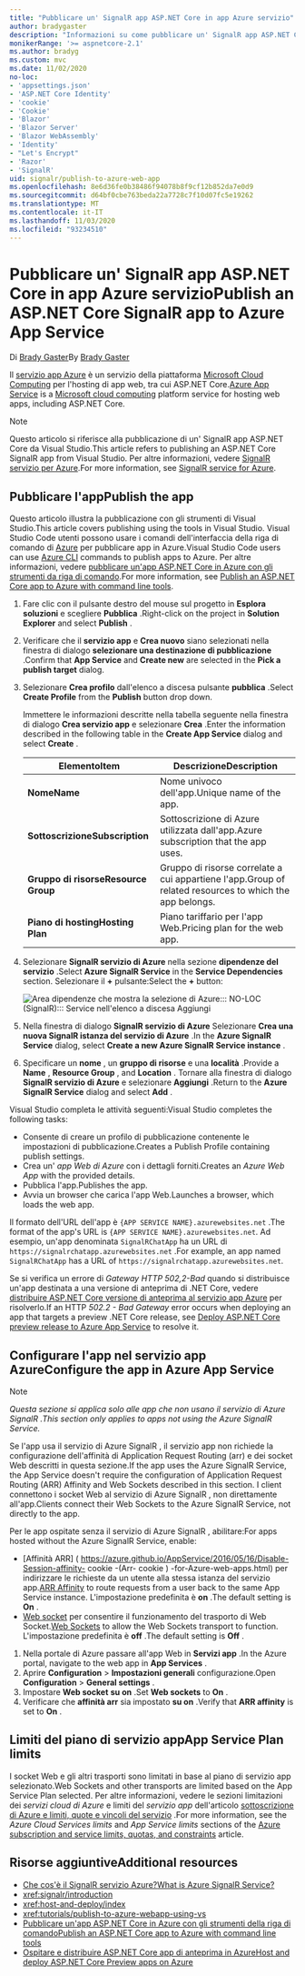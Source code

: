 ```yaml
---
title: "Pubblicare un' SignalR app ASP.NET Core in app Azure servizio"
author: bradygaster
description: "Informazioni su come pubblicare un' SignalR app ASP.NET Core in app Azure servizio."
monikerRange: '>= aspnetcore-2.1'
ms.author: bradyg
ms.custom: mvc
ms.date: 11/02/2020
no-loc:
- 'appsettings.json'
- 'ASP.NET Core Identity'
- 'cookie'
- 'Cookie'
- 'Blazor'
- 'Blazor Server'
- 'Blazor WebAssembly'
- 'Identity'
- "Let's Encrypt"
- 'Razor'
- 'SignalR'
uid: signalr/publish-to-azure-web-app
ms.openlocfilehash: 8e6d36fe0b38486f94078b8f9cf12b852da7e0d9
ms.sourcegitcommit: d64bf0cbe763beda22a7728c7f10d07fc5e19262
ms.translationtype: MT
ms.contentlocale: it-IT
ms.lasthandoff: 11/03/2020
ms.locfileid: "93234510"
---
```

# <a name="publish-an-aspnet-core-no-locsignalr-app-to-azure-app-service"></a><span data-ttu-id="379e1-103">Pubblicare un' SignalR app ASP.NET Core in app Azure servizio</span><span class="sxs-lookup"><span data-stu-id="379e1-103">Publish an ASP.NET Core SignalR app to Azure App Service</span></span>

<span data-ttu-id="379e1-104">Di [Brady Gaster](https://twitter.com/bradygaster)</span><span class="sxs-lookup"><span data-stu-id="379e1-104">By [Brady Gaster](https://twitter.com/bradygaster)</span></span>

<span data-ttu-id="379e1-105">Il [servizio app Azure](/azure/app-service/app-service-web-overview) è un servizio della piattaforma [Microsoft Cloud Computing](https://azure.microsoft.com/) per l'hosting di app web, tra cui ASP.NET Core.</span><span class="sxs-lookup"><span data-stu-id="379e1-105">[Azure App Service](/azure/app-service/app-service-web-overview) is a [Microsoft cloud computing](https://azure.microsoft.com/) platform service for hosting web apps, including ASP.NET Core.</span></span>

> [!NOTE]
> <span data-ttu-id="379e1-106">Questo articolo si riferisce alla pubblicazione di un' SignalR app ASP.NET Core da Visual Studio.</span><span class="sxs-lookup"><span data-stu-id="379e1-106">This article refers to publishing an ASP.NET Core SignalR app from Visual Studio.</span></span> <span data-ttu-id="379e1-107">Per altre informazioni, vedere [ SignalR servizio per Azure](https://azure.microsoft.com/services/signalr-service).</span><span class="sxs-lookup"><span data-stu-id="379e1-107">For more information, see [SignalR service for Azure](https://azure.microsoft.com/services/signalr-service).</span></span>

## <a name="publish-the-app"></a><span data-ttu-id="379e1-108">Pubblicare l'app</span><span class="sxs-lookup"><span data-stu-id="379e1-108">Publish the app</span></span>

<span data-ttu-id="379e1-109">Questo articolo illustra la pubblicazione con gli strumenti di Visual Studio.</span><span class="sxs-lookup"><span data-stu-id="379e1-109">This article covers publishing using the tools in Visual Studio.</span></span> <span data-ttu-id="379e1-110">Visual Studio Code utenti possono usare i comandi dell'interfaccia della riga di comando di [Azure](/cli/azure) per pubblicare app in Azure.</span><span class="sxs-lookup"><span data-stu-id="379e1-110">Visual Studio Code users can use [Azure CLI](/cli/azure) commands to publish apps to Azure.</span></span> <span data-ttu-id="379e1-111">Per altre informazioni, vedere [pubblicare un'app ASP.NET Core in Azure con gli strumenti da riga di comando](/azure/app-service/app-service-web-get-started-dotnet).</span><span class="sxs-lookup"><span data-stu-id="379e1-111">For more information, see [Publish an ASP.NET Core app to Azure with command line tools](/azure/app-service/app-service-web-get-started-dotnet).</span></span>

1. <span data-ttu-id="379e1-112">Fare clic con il pulsante destro del mouse sul progetto in **Esplora soluzioni** e scegliere **Pubblica** .</span><span class="sxs-lookup"><span data-stu-id="379e1-112">Right-click on the project in **Solution Explorer** and select **Publish** .</span></span>

1. <span data-ttu-id="379e1-113">Verificare che il **servizio app** e **Crea nuovo** siano selezionati nella finestra di dialogo **selezionare una destinazione di pubblicazione** .</span><span class="sxs-lookup"><span data-stu-id="379e1-113">Confirm that **App Service** and **Create new** are selected in the **Pick a publish target** dialog.</span></span>

1. <span data-ttu-id="379e1-114">Selezionare **Crea profilo** dall'elenco a discesa pulsante **pubblica** .</span><span class="sxs-lookup"><span data-stu-id="379e1-114">Select **Create Profile** from the **Publish** button drop down.</span></span>

   <span data-ttu-id="379e1-115">Immettere le informazioni descritte nella tabella seguente nella finestra di dialogo **Crea servizio app** e selezionare **Crea** .</span><span class="sxs-lookup"><span data-stu-id="379e1-115">Enter the information described in the following table in the **Create App Service** dialog and select **Create** .</span></span>

   | <span data-ttu-id="379e1-116">Elemento</span><span class="sxs-lookup"><span data-stu-id="379e1-116">Item</span></span>               | <span data-ttu-id="379e1-117">Descrizione</span><span class="sxs-lookup"><span data-stu-id="379e1-117">Description</span></span> |
   | ------------------ | ----------- |
   | <span data-ttu-id="379e1-118">**Nome**</span><span class="sxs-lookup"><span data-stu-id="379e1-118">**Name**</span></span>           | <span data-ttu-id="379e1-119">Nome univoco dell'app.</span><span class="sxs-lookup"><span data-stu-id="379e1-119">Unique name of the app.</span></span> |
   | <span data-ttu-id="379e1-120">**Sottoscrizione**</span><span class="sxs-lookup"><span data-stu-id="379e1-120">**Subscription**</span></span>   | <span data-ttu-id="379e1-121">Sottoscrizione di Azure utilizzata dall'app.</span><span class="sxs-lookup"><span data-stu-id="379e1-121">Azure subscription that the app uses.</span></span> |
   | <span data-ttu-id="379e1-122">**Gruppo di risorse**</span><span class="sxs-lookup"><span data-stu-id="379e1-122">**Resource Group**</span></span> | <span data-ttu-id="379e1-123">Gruppo di risorse correlate a cui appartiene l'app.</span><span class="sxs-lookup"><span data-stu-id="379e1-123">Group of related resources to which the app belongs.</span></span> |
   | <span data-ttu-id="379e1-124">**Piano di hosting**</span><span class="sxs-lookup"><span data-stu-id="379e1-124">**Hosting Plan**</span></span>   | <span data-ttu-id="379e1-125">Piano tariffario per l'app Web.</span><span class="sxs-lookup"><span data-stu-id="379e1-125">Pricing plan for the web app.</span></span> |

1. <span data-ttu-id="379e1-126">Selezionare **SignalR servizio di Azure** nella sezione **dipendenze del servizio** .</span><span class="sxs-lookup"><span data-stu-id="379e1-126">Select **Azure SignalR Service** in the **Service Dependencies** section.</span></span> <span data-ttu-id="379e1-127">Selezionare il **+** pulsante:</span><span class="sxs-lookup"><span data-stu-id="379e1-127">Select the **+** button:</span></span>

   ![Area dipendenze che mostra la selezione di Azure::: NO-LOC (SignalR)::: Service nell'elenco a discesa Aggiungi](publish-to-azure-web-app/_static/signalr-service-dependency.png)

1. <span data-ttu-id="379e1-129">Nella finestra di dialogo **SignalR servizio di Azure** Selezionare **Crea una nuova SignalR istanza del servizio di Azure** .</span><span class="sxs-lookup"><span data-stu-id="379e1-129">In the **Azure SignalR Service** dialog, select **Create a new Azure SignalR Service instance** .</span></span>

1. <span data-ttu-id="379e1-130">Specificare un **nome** , un **gruppo di risorse** e una **località** .</span><span class="sxs-lookup"><span data-stu-id="379e1-130">Provide a **Name** , **Resource Group** , and **Location** .</span></span> <span data-ttu-id="379e1-131">Tornare alla finestra di dialogo **SignalR servizio di Azure** e selezionare **Aggiungi** .</span><span class="sxs-lookup"><span data-stu-id="379e1-131">Return to the **Azure SignalR Service** dialog and select **Add** .</span></span>

<span data-ttu-id="379e1-132">Visual Studio completa le attività seguenti:</span><span class="sxs-lookup"><span data-stu-id="379e1-132">Visual Studio completes the following tasks:</span></span>

* <span data-ttu-id="379e1-133">Consente di creare un profilo di pubblicazione contenente le impostazioni di pubblicazione.</span><span class="sxs-lookup"><span data-stu-id="379e1-133">Creates a Publish Profile containing publish settings.</span></span>
* <span data-ttu-id="379e1-134">Crea un' *app Web di Azure* con i dettagli forniti.</span><span class="sxs-lookup"><span data-stu-id="379e1-134">Creates an *Azure Web App* with the provided details.</span></span>
* <span data-ttu-id="379e1-135">Pubblica l'app.</span><span class="sxs-lookup"><span data-stu-id="379e1-135">Publishes the app.</span></span>
* <span data-ttu-id="379e1-136">Avvia un browser che carica l'app Web.</span><span class="sxs-lookup"><span data-stu-id="379e1-136">Launches a browser, which loads the web app.</span></span>

<span data-ttu-id="379e1-137">Il formato dell'URL dell'app è `{APP SERVICE NAME}.azurewebsites.net` .</span><span class="sxs-lookup"><span data-stu-id="379e1-137">The format of the app's URL is `{APP SERVICE NAME}.azurewebsites.net`.</span></span> <span data-ttu-id="379e1-138">Ad esempio, un'app denominata `SignalRChatApp` ha un URL di `https://signalrchatapp.azurewebsites.net` .</span><span class="sxs-lookup"><span data-stu-id="379e1-138">For example, an app named `SignalRChatApp` has a URL of `https://signalrchatapp.azurewebsites.net`.</span></span>

<span data-ttu-id="379e1-139">Se si verifica un errore di *Gateway HTTP 502,2-Bad* quando si distribuisce un'app destinata a una versione di anteprima di .NET Core, vedere [distribuire ASP.NET Core versione di anteprima al servizio app Azure](xref:host-and-deploy/azure-apps/index#deploy-aspnet-core-preview-release-to-azure-app-service) per risolverlo.</span><span class="sxs-lookup"><span data-stu-id="379e1-139">If an HTTP *502.2 - Bad Gateway* error occurs when deploying an app that targets a preview .NET Core release, see [Deploy ASP.NET Core preview release to Azure App Service](xref:host-and-deploy/azure-apps/index#deploy-aspnet-core-preview-release-to-azure-app-service) to resolve it.</span></span>

## <a name="configure-the-app-in-azure-app-service"></a><span data-ttu-id="379e1-140">Configurare l'app nel servizio app Azure</span><span class="sxs-lookup"><span data-stu-id="379e1-140">Configure the app in Azure App Service</span></span>

> [!NOTE]
> <span data-ttu-id="379e1-141">*Questa sezione si applica solo alle app che non usano il servizio di Azure SignalR .*</span><span class="sxs-lookup"><span data-stu-id="379e1-141">*This section only applies to apps not using the Azure SignalR Service.*</span></span>
>
> <span data-ttu-id="379e1-142">Se l'app usa il servizio di Azure SignalR , il servizio app non richiede la configurazione dell'affinità di Application Request Routing (arr) e dei socket Web descritti in questa sezione.</span><span class="sxs-lookup"><span data-stu-id="379e1-142">If the app uses the Azure SignalR Service, the App Service doesn't require the configuration of Application Request Routing (ARR) Affinity and Web Sockets described in this section.</span></span> <span data-ttu-id="379e1-143">I client connettono i socket Web al servizio di Azure SignalR , non direttamente all'app.</span><span class="sxs-lookup"><span data-stu-id="379e1-143">Clients connect their Web Sockets to the Azure SignalR Service, not directly to the app.</span></span>

<span data-ttu-id="379e1-144">Per le app ospitate senza il servizio di Azure SignalR , abilitare:</span><span class="sxs-lookup"><span data-stu-id="379e1-144">For apps hosted without the Azure SignalR Service, enable:</span></span>

* <span data-ttu-id="379e1-145">[Affinità ARR] ( https://azure.github.io/AppService/2016/05/16/Disable-Session-affinity- cookie -(Arr- cookie ) -for-Azure-web-apps.html) per indirizzare le richieste da un utente alla stessa istanza del servizio app.</span><span class="sxs-lookup"><span data-stu-id="379e1-145">[ARR Affinity](https://azure.github.io/AppService/2016/05/16/Disable-Session-affinity-cookie-(ARR-cookie)-for-Azure-web-apps.html) to route requests from a user back to the same App Service instance.</span></span> <span data-ttu-id="379e1-146">L'impostazione predefinita è **on** .</span><span class="sxs-lookup"><span data-stu-id="379e1-146">The default setting is **On** .</span></span>
* <span data-ttu-id="379e1-147">[Web socket](xref:fundamentals/websockets) per consentire il funzionamento del trasporto di Web Socket.</span><span class="sxs-lookup"><span data-stu-id="379e1-147">[Web Sockets](xref:fundamentals/websockets) to allow the Web Sockets transport to function.</span></span> <span data-ttu-id="379e1-148">L'impostazione predefinita è **off** .</span><span class="sxs-lookup"><span data-stu-id="379e1-148">The default setting is **Off** .</span></span>

1. <span data-ttu-id="379e1-149">Nella portale di Azure passare all'app Web in **Servizi app** .</span><span class="sxs-lookup"><span data-stu-id="379e1-149">In the Azure portal, navigate to the web app in **App Services** .</span></span>
1. <span data-ttu-id="379e1-150">Aprire **Configuration**  >  **Impostazioni generali** configurazione.</span><span class="sxs-lookup"><span data-stu-id="379e1-150">Open **Configuration** > **General settings** .</span></span>
1. <span data-ttu-id="379e1-151">Impostare **Web socket** **su on** .</span><span class="sxs-lookup"><span data-stu-id="379e1-151">Set **Web sockets** to **On** .</span></span>
1. <span data-ttu-id="379e1-152">Verificare che **affinità arr** sia impostato **su on** .</span><span class="sxs-lookup"><span data-stu-id="379e1-152">Verify that **ARR affinity** is set to **On** .</span></span>

## <a name="app-service-plan-limits"></a><span data-ttu-id="379e1-153">Limiti del piano di servizio app</span><span class="sxs-lookup"><span data-stu-id="379e1-153">App Service Plan limits</span></span>

<span data-ttu-id="379e1-154">I socket Web e gli altri trasporti sono limitati in base al piano di servizio app selezionato.</span><span class="sxs-lookup"><span data-stu-id="379e1-154">Web Sockets and other transports are limited based on the App Service Plan selected.</span></span> <span data-ttu-id="379e1-155">Per altre informazioni, vedere le sezioni limitazioni dei *servizi cloud di Azure* e limiti del *servizio app* dell'articolo [sottoscrizione di Azure e limiti, quote e vincoli del servizio](/azure/azure-subscription-service-limits#app-service-limits) .</span><span class="sxs-lookup"><span data-stu-id="379e1-155">For more information, see the *Azure Cloud Services limits* and *App Service limits* sections of the [Azure subscription and service limits, quotas, and constraints](/azure/azure-subscription-service-limits#app-service-limits) article.</span></span>

## <a name="additional-resources"></a><span data-ttu-id="379e1-156">Risorse aggiuntive</span><span class="sxs-lookup"><span data-stu-id="379e1-156">Additional resources</span></span>

* [<span data-ttu-id="379e1-157">Che cos'è il SignalR servizio Azure?</span><span class="sxs-lookup"><span data-stu-id="379e1-157">What is Azure SignalR Service?</span></span>](/azure/azure-signalr/signalr-overview)
* <xref:signalr/introduction>
* <xref:host-and-deploy/index>
* <xref:tutorials/publish-to-azure-webapp-using-vs>
* [<span data-ttu-id="379e1-158">Pubblicare un'app ASP.NET Core in Azure con gli strumenti della riga di comando</span><span class="sxs-lookup"><span data-stu-id="379e1-158">Publish an ASP.NET Core app to Azure with command line tools</span></span>](/azure/app-service/app-service-web-get-started-dotnet)
* [<span data-ttu-id="379e1-159">Ospitare e distribuire ASP.NET Core app di anteprima in Azure</span><span class="sxs-lookup"><span data-stu-id="379e1-159">Host and deploy ASP.NET Core Preview apps on Azure</span></span>](xref:host-and-deploy/azure-apps/index#deploy-aspnet-core-preview-release-to-azure-app-service)
